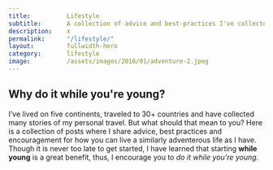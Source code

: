 ```yaml
---
title: 			Lifestyle
subtitle: 		A collection of advice and best-practices I've collected from years of experience.
description: 	x
permalink: 		"/lifestyle/"
layout: 		fullwidth-hero
category: 		lifestyle
image: 			/assets/images/2016/01/adventure-2.jpeg
---
```



## Why do it while you're young?

I’ve lived on five continents, traveled to 30+ countries and have collected many stories of my personal travel. But what should that mean to you? Here is a collection of posts where I share advice, best practices and encouragement for how you can live a similarly adventerous life as I have. Though it is never too late to get started, I have learned that starting **while young** is a great benefit, thus, I encourage you to *do it while you’re young.*
